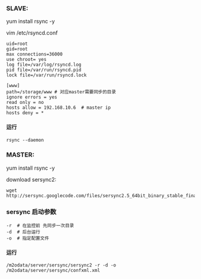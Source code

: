 ### SLAVE:

yum	 install rsync -y

vim /etc/rsyncd.conf
	
	uid=root
	gid=root
	max connections=36000
	use chroot= yes
	log file=/var/log/rsyncd.log
	pid file=/var/run/rsyncd.pid
	lock file=/var/run/rsyncd.lock

	[www]
	path=/storage/www # 对应master需要同步的目录
	ignore errors = yes
	read only = no
	hosts allow = 192.168.10.6  # master ip
	hosts deny = *

#### 运行
	rsync --daemon


### MASTER:

yum install rsync -y

download sersync2:
	
	wget http://sersync.googlecode.com/files/sersync2.5_64bit_binary_stable_final.tar.gz

### sersync 启动参数
    -r  # 在监控前 先同步一次目录
    -d  # 后台运行
    -o  # 指定配置文件

#### 运行
	/m2odata/server/sersync/sersync2 -r -d -o /m2odata/server/sersync/confxml.xml